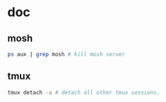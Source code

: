 # doc

## mosh
```bash
ps aux | grep mosh # kill mosh server
```


## tmux
```zsh
tmux detach -a # detach all other tmux sessions.
```


